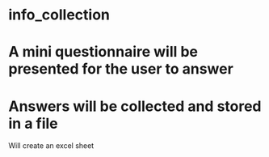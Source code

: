 # info_collection
# A mini questionnaire will be presented for the user to answer
# Answers will be collected and stored in a file
Will create an excel sheet